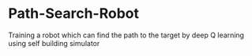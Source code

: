 # Path-Search-Robot
Training a robot which can find the path to the target by deep Q learning using self building simulator
